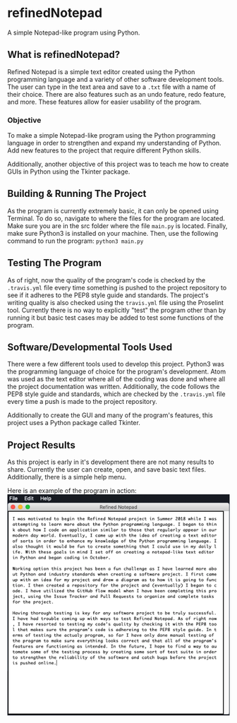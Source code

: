 # refinedNotepad
A simple Notepad-like program using Python.

## What is refinedNotepad?
Refined Notepad is a simple text editor created using the Python programming language and a variety of other software development tools. The user can type in the text area and save to a `.txt` file with a name of their choice. There are also features such as an undo feature, redo feature, and more. These features allow for easier usability of the program.

### Objective
To make a simple Notepad-like program using the Python programming language in order to strengthen and expand my understanding of Python. Add new features to the project that require different Python skills.

Additionally, another objective of this project was to teach me how to create GUIs in Python using the Tkinter package.
## Building & Running The Project
As the program is currently extremely basic, it can only be opened using Terminal. To do so, navigate to where the files for the program are located. Make sure you are in the src folder where the file `main.py` is located. Finally, make sure Python3 is installed on your machine.
Then, use the following command to run the program:
`python3 main.py`

## Testing The Program
 As of right, now the quality of the program's code is checked by the `.travis.yml` file every time something is pushed to the project repository to see if it adheres to the PEP8 style guide and standards. The project's writing quality is also checked using the `travis.yml` file using the Proselint tool. Currently there is no way to explicitly "test" the program other than by running it but basic test cases may be added to test some functions of the program.

## Software/Developmental Tools Used
There were a few different tools used to develop this project. Python3 was the programming language of choice for the program's development. Atom was used as the text editor where all of the coding was done and where all the project documentation was written. Additionally, the code follows the PEP8 style guide and standards, which are checked by the `.travis.yml` file every time a push is made to the project repository.

Additionally to create the GUI and many of the program's features, this project uses a Python package called Tkinter.

## Project Results
As this project is early in it's development there are not many results to share. Currently the user can create, open, and save basic text files. Additionally, there is a simple help menu.

Here is an example of the program in action:
![Here is an example of the program running.](images/program_in_action.png)
